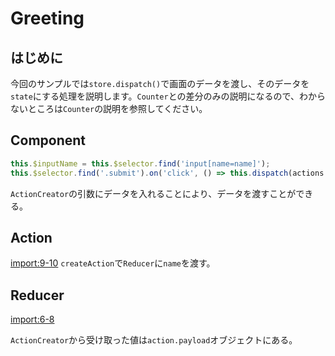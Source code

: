# Greeting

## はじめに
今回のサンプルでは`store.dispatch()`で画面のデータを渡し、そのデータを`state`にする処理を説明します。`Counter`との差分のみの説明になるので、わからないところは`Counter`の説明を参照してください。

## Component
```js
this.$inputName = this.$selector.find('input[name=name]');
this.$selector.find('.submit').on('click', () => this.dispatch(actions.updateName(this.$inputName.val())));
```

`ActionCreator`の引数にデータを入れることにより、データを渡すことができる。

## Action

[import:9-10](../../examples/greeting/js/actions/ActionCreator.js)
`createAction`で`Reducer`に`name`を渡す。

## Reducer

[import:6-8](../../examples/greeting/js/reducers/GreetingReducer.js)

`ActionCreator`から受け取った値は`action.payload`オブジェクトにある。